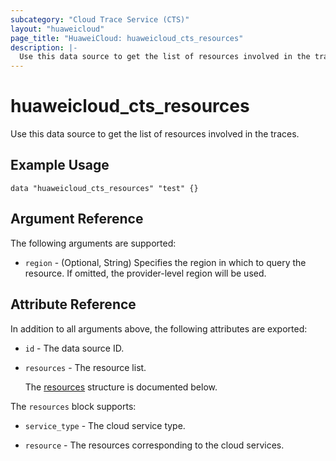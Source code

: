 ```yaml
---
subcategory: "Cloud Trace Service (CTS)"
layout: "huaweicloud"
page_title: "HuaweiCloud: huaweicloud_cts_resources"
description: |-
  Use this data source to get the list of resources involved in the traces.
---
```


# huaweicloud_cts_resources

Use this data source to get the list of resources involved in the traces.

## Example Usage

```hcl
data "huaweicloud_cts_resources" "test" {}
```

## Argument Reference

The following arguments are supported:

* `region` - (Optional, String) Specifies the region in which to query the resource.
  If omitted, the provider-level region will be used.

## Attribute Reference

In addition to all arguments above, the following attributes are exported:

* `id` - The data source ID.

* `resources` - The resource list.

  The [resources](#resources_struct) structure is documented below.

<a name="resources_struct"></a>
The `resources` block supports:

* `service_type` - The cloud service type.

* `resource` - The resources corresponding to the cloud services.
